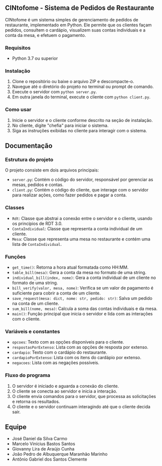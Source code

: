 ## CINtofome - Sistema de Pedidos de Restaurante

CINtofome é um sistema simples de gerenciamento de pedidos de restaurante, implementado em Python. Ele permite que os clientes façam pedidos, consultem o cardápio, visualizem suas contas individuais e a conta da mesa, e efetuem o pagamento.

### Requisitos

- Python 3.7 ou superior

### Instalação

1. Clone o repositório ou baixe o arquivo ZIP e descompacte-o.
2. Navegue até o diretório do projeto no terminal ou prompt de comando.
3. Execute o servidor com `python server.py`.
4. Em outra janela do terminal, execute o cliente com `python client.py`.

### Como usar

1. Inicie o servidor e o cliente conforme descrito na seção de instalação.
2. No cliente, digite "chefia" para iniciar o sistema.
3. Siga as instruções exibidas no cliente para interagir com o sistema.

## Documentação

### Estrutura do projeto

O projeto consiste em dois arquivos principais:

- `server.py`: Contém o código do servidor, responsável por gerenciar as mesas, pedidos e contas.
- `client.py`: Contém o código do cliente, que interage com o servidor para realizar ações, como fazer pedidos e pagar a conta.

### Classes

- `Rdt`: Classe que abstrai a conexão entre o servidor e o cliente, usando os princípios de RDT 3.0.
- `ContaIndividual`: Classe que representa a conta individual de um cliente.
- `Mesa`: Classe que representa uma mesa no restaurante e contém uma lista de `ContaIndividual`.

### Funções

- `get_time()`: Retorna a hora atual formatada como HH:MM.
- `table_bill(mesa)`: Gera a conta da mesa no formato de uma string.
- `individual_bill(index, nome)`: Gera a conta individual de um cliente no formato de uma string.
- `bill_verify(valor, mesa, nome)`: Verifica se um valor de pagamento é suficiente para cobrir a conta de um cliente.
- `save_request(mesa: dict, nome: str, pedido: str)`: Salva um pedido na conta de um cliente.
- `sum_bill(nome, mesa)`: Calcula a soma das contas individuais e da mesa.
- `main()`: Função principal que inicia o servidor e lida com as interações com o cliente.

### Variáveis e constantes

- `opcoes`: Texto com as opções disponíveis para o cliente.
- `respostasPorExtenso`: Lista com as opções de resposta por extenso.
- `cardapio`: Texto com o cardápio do restaurante.
- `cardapioPorExtenso`: Lista com os itens do cardápio por extenso.
- `negacoes`: Lista com as negações possíveis.

### Fluxo do programa

1. O servidor é iniciado e aguarda a conexão do cliente.
2. O cliente se conecta ao servidor e inicia a interação.
3. O cliente envia comandos para o servidor, que processa as solicitações e retorna os resultados.
4. O cliente e o servidor continuam interagindo até que o cliente decida sair.

## Equipe

- José Daniel da Silva Carmo
- Marcelo Vinícius Bastos Santos
- Giovanny Lira de Araújo Cunha
- João Pedro de Albuquerque Maranhão Marinho
- Antônio Gabriel dos Santos Clemente
